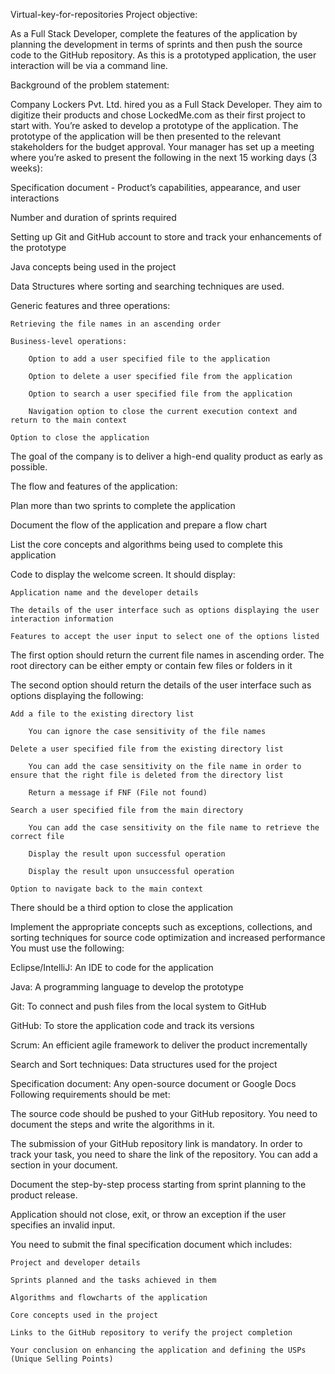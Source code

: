 Virtual-key-for-repositories
Project objective:

As a Full Stack Developer, complete the features of the application by planning the development in terms of sprints and then push the source code to the GitHub repository. As this is a prototyped application, the user interaction will be via a command line.

Background of the problem statement:

Company Lockers Pvt. Ltd. hired you as a Full Stack Developer. They aim to digitize their products and chose LockedMe.com as their first project to start with. You’re asked to develop a prototype of the application. The prototype of the application will be then presented to the relevant stakeholders for the budget approval. Your manager has set up a meeting where you’re asked to present the following in the next 15 working days (3 weeks):

Specification document - Product’s capabilities, appearance, and user interactions

Number and duration of sprints required 

Setting up Git and GitHub account to store and track your enhancements of the prototype 

Java concepts being used in the project 

Data Structures where sorting and searching techniques are used. 

Generic features and three operations: 

    Retrieving the file names in an ascending order

    Business-level operations:

        Option to add a user specified file to the application

        Option to delete a user specified file from the application

        Option to search a user specified file from the application

        Navigation option to close the current execution context and return to the main context

    Option to close the application
The goal of the company is to deliver a high-end quality product as early as possible.

The flow and features of the application:

Plan more than two sprints to complete the application

Document the flow of the application and prepare a flow chart 

List the core concepts and algorithms being used to complete this application

Code to display the welcome screen. It should display:

    Application name and the developer details 

    The details of the user interface such as options displaying the user interaction information 

    Features to accept the user input to select one of the options listed 

The first option should return the current file names in ascending order. The root directory can be either empty or contain few files or folders in it

 The second option should return the details of the user interface such as options displaying the following:

    Add a file to the existing directory list

        You can ignore the case sensitivity of the file names 

    Delete a user specified file from the existing directory list

        You can add the case sensitivity on the file name in order to ensure that the right file is deleted from the directory list

        Return a message if FNF (File not found)

    Search a user specified file from the main directory

        You can add the case sensitivity on the file name to retrieve the correct file

        Display the result upon successful operation

        Display the result upon unsuccessful operation

    Option to navigate back to the main context

There should be a third option to close the application

Implement the appropriate concepts such as exceptions, collections, and sorting techniques for source code optimization and increased performance 
You must use the following:

Eclipse/IntelliJ: An IDE to code for the application 

Java: A programming language to develop the prototype 

Git: To connect and push files from the local system to GitHub 

GitHub: To store the application code and track its versions 

Scrum: An efficient agile framework to deliver the product incrementally 

Search and Sort techniques: Data structures used for the project 

Specification document: Any open-source document or Google Docs 
Following requirements should be met:

The source code should be pushed to your GitHub repository. You need to document the steps and write the algorithms in it.

The submission of your GitHub repository link is mandatory. In order to track your task, you need to share the link of the repository. You can add a section in your document. 

Document the step-by-step process starting from sprint planning to the product release. 

Application should not close, exit, or throw an exception if the user specifies an invalid input.

You need to submit the final specification document which includes: 

    Project and developer details 

    Sprints planned and the tasks achieved in them 

    Algorithms and flowcharts of the application 

    Core concepts used in the project 

    Links to the GitHub repository to verify the project completion 

    Your conclusion on enhancing the application and defining the USPs (Unique Selling Points)
